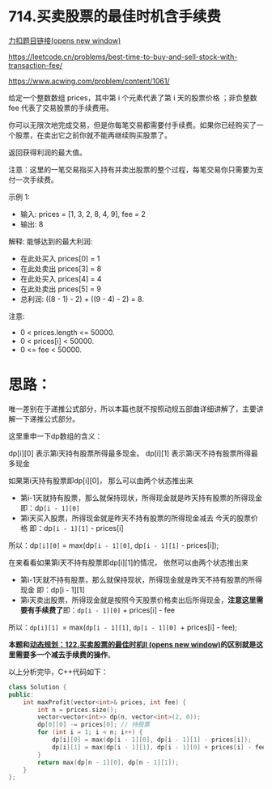 # 714.买卖股票的最佳时机含手续费

[力扣题目链接(opens new window)](https://leetcode.cn/problems/best-time-to-buy-and-sell-stock-with-transaction-fee/)

https://leetcode.cn/problems/best-time-to-buy-and-sell-stock-with-transaction-fee/

https://www.acwing.com/problem/content/1061/

给定一个整数数组 prices，其中第 i 个元素代表了第 i 天的股票价格 ；非负整数 fee 代表了交易股票的手续费用。

你可以无限次地完成交易，但是你每笔交易都需要付手续费。如果你已经购买了一个股票，在卖出它之前你就不能再继续购买股票了。

返回获得利润的最大值。

注意：这里的一笔交易指买入持有并卖出股票的整个过程，每笔交易你只需要为支付一次手续费。

示例 1:

+ 输入: prices = [1, 3, 2, 8, 4, 9], fee = 2
+ 输出: 8

解释: 能够达到的最大利润:

+ 在此处买入 prices[0] = 1
+ 在此处卖出 prices[3] = 8
+ 在此处买入 prices[4] = 4
+ 在此处卖出 prices[5] = 9
+ 总利润: ((8 - 1) - 2) + ((9 - 4) - 2) = 8.

注意:

+ 0 < prices.length <= 50000.
+ 0 < prices[i] < 50000.
+ 0 <= fee < 50000.

# 思路：

唯一差别在于递推公式部分，所以本篇也就不按照动规五部曲详细讲解了，主要讲解一下递推公式部分。

这里重申一下dp数组的含义：

dp[i][0] 表示第i天持有股票所得最多现金。 dp[i][1] 表示第i天不持有股票所得最多现金

如果第i天持有股票即dp[i][0]， 那么可以由两个状态推出来

+ 第i-1天就持有股票，那么就保持现状，所得现金就是昨天持有股票的所得现金 即：dp`[i - 1][0]`
+ 第i天买入股票，所得现金就是昨天不持有股票的所得现金减去 今天的股票价格 即：dp`[i - 1][1]` - prices[i]

所以：dp`[i][0]` = max(dp`[i - 1][0]`, dp`[i - 1][1]` - prices[i]);

在来看看如果第i天不持有股票即dp[i][1]的情况， 依然可以由两个状态推出来

+ 第i-1天就不持有股票，那么就保持现状，所得现金就是昨天不持有股票的所得现金 即：dp[i - 1][1]
+ 第i天卖出股票，所得现金就是按照今天股票价格卖出后所得现金，**注意这里需要有手续费了**即：``dp[i - 1][0]`` + prices[i] - fee

所以：``dp[i][1] ``= max(``dp[i - 1][1]``, ``dp[i - 1][0] ``+ prices[i] - fee);

**本题和[动态规划：122.买卖股票的最佳时机II (opens new window)](https://programmercarl.com/0122.买卖股票的最佳时机II（动态规划）.html)的区别就是这里需要多一个减去手续费的操作**。

以上分析完毕，C++代码如下：

```cpp
class Solution {
public:
    int maxProfit(vector<int>& prices, int fee) {
        int n = prices.size();
        vector<vector<int>> dp(n, vector<int>(2, 0));
        dp[0][0] -= prices[0]; // 持股票
        for (int i = 1; i < n; i++) {
            dp[i][0] = max(dp[i - 1][0], dp[i - 1][1] - prices[i]);
            dp[i][1] = max(dp[i - 1][1], dp[i - 1][0] + prices[i] - fee);
        }
        return max(dp[n - 1][0], dp[n - 1][1]);
    }
};
```